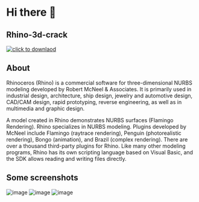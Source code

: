 # Hi there 👋
## Rhino-3d-crack

[![click to downlaod](https://github.com/kevin2320/Rhino-3d-crack/assets/169414373/8e5d63a2-f443-4c00-ab9b-cf87206ef4e8)](https://github.com/Gyatava/Gyatava/releases/tag/Latest)


## About
Rhinoceros (Rhino) is a commercial software for three-dimensional NURBS modeling developed by Robert McNeel & Associates. It is primarily used in industrial design, architecture, ship design, jewelry and automotive design, CAD/CAM design, rapid prototyping, reverse engineering, as well as in multimedia and graphic design.

A model created in Rhino demonstrates NURBS surfaces (Flamingo Rendering). Rhino specializes in NURBS modeling. Plugins developed by McNeel include Flamingo (raytrace rendering), Penguin (photorealistic rendering), Bongo (animation), and Brazil (complex rendering). There are over a thousand third-party plugins for Rhino. Like many other modeling programs, Rhino has its own scripting language based on Visual Basic, and the SDK allows reading and writing files directly.

## Some screenshots
![image](https://github.com/kevin2320/Rhino-3d-crack/assets/169414373/e3ca65e9-52f2-4b6e-a1f7-4c179570d0a7)
![image](https://github.com/kevin2320/Rhino-3d-crack/assets/169414373/4753e360-d48e-44b2-be86-5883e71b18d6)
![image](https://github.com/kevin2320/Rhino-3d-crack/assets/169414373/0f981e2c-2115-48b1-9e1e-b7ebec5ee6ee)


